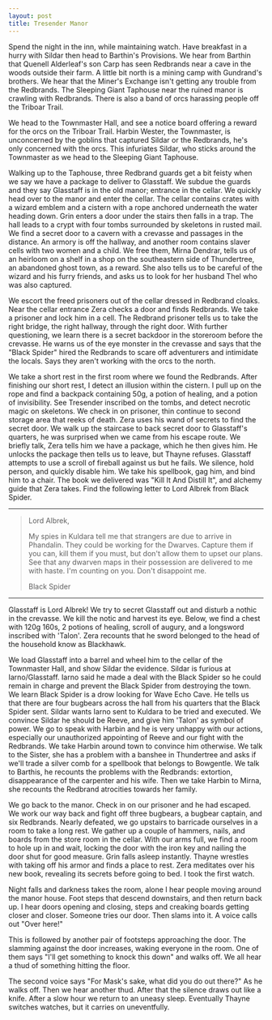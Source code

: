 ```yaml
---
layout: post
title: Tresender Manor
---
```

Spend the night in the inn, while maintaining watch. Have breakfast in a hurry with Sildar then head to Barthin's Provisions. We hear from Barthin that Quenell Alderleaf's son Carp has seen Redbrands near a cave in the woods outside their farm. A little bit north is a mining camp with Gundrand's brothers. We hear that the Miner's Exchange isn't getting any trouble from the Redbrands.  The Sleeping Giant Taphouse near the ruined manor is crawling with Redbrands. There is also a band of orcs harassing people off the Triboar Trail.

We head to the Townmaster Hall, and see a notice board offering a reward for the orcs on the Triboar Trail. Harbin Wester, the Townmaster, is unconcerned by the goblins that captured Sildar or the Redbrands, he's only concerned with the orcs.  This infuriates Sildar, who sticks around the Townmaster as we head to the Sleeping Giant Taphouse.

Walking up to the Taphouse, three Redbrand guards get a bit feisty when we say we have a package to deliver to Glasstaff. We subdue the guards and they say Glasstaff is in the old manor; entrance in the cellar. We quickly head over to the manor and enter the cellar. The cellar contains crates with a wizard emblem and a cistern with a rope anchored underneath the water heading down. Grin enters a door under the stairs then falls in a trap. The hall leads to a crypt with four tombs surrounded by skeletons in rusted mail. We find a secret door to a cavern with a crevasse and passages in the distance. An armory is off the hallway, and another room contains slaver cells with two women and a child. We free them, Mirna Dendrar, tells us of an heirloom on a shelf in a shop on the southeastern side of Thundertree, an abandoned ghost town, as a reward. She also tells us to be careful of the wizard and his furry friends, and asks us to look for her husband Thel who was also captured.

We escort the freed prisoners out of the cellar dressed in Redbrand cloaks. Near the cellar entrance Zera checks a door and finds Redbrands. We take a prisoner and lock him in a cell. The Redbrand prisoner tells us to take the right bridge, the right hallway, through the right door. With further questioning, we learn there is a secret backdoor in the storeroom before the crevasse. He warns us of the eye monster in the crevasse and says that the "Black Spider" hired the Redbrands to scare off adventurers and intimidate the locals. Says they aren't working with the orcs to the north.

We take a short rest in the first room where we found the Redbrands. After finishing our short rest, I detect an illusion within the cistern. I pull up on the rope and find a backpack containing 50g, a potion of healing, and a potion of invisibility. See Tresender inscribed on the tombs, and detect necrotic magic on skeletons. We check in on prisoner, thin continue to second storage area that reeks of death. Zera uses his wand of secrets to find the secret door. We walk up the staircase to back secret door to Glasstaff's quarters, he was surprised when we came from his escape route. We briefly talk, Zera tells him we have a package, which he then gives him. He unlocks the package then tells us to leave, but Thayne refuses. Glasstaff attempts to use a scroll of fireball against us but he fails. We silence, hold person, and quickly disable him. We take his spellbook, gag him, and bind him to a chair. The book we delivered was "Kill It And Distill It", and alchemy guide that Zera takes. Find the following letter to Lord Albrek from Black Spider.

***
> Lord Albrek,
> 
> My spies in Kuldara tell me that strangers are due to arrive in Phandalin. They could be working for the Dwarves. Capture them if you can, kill them if you must, but don't allow them to upset our plans. See that any dwarven maps in their possession are delivered to me with haste. I'm counting on you. Don't disappoint me.
>
> Black Spider
---
Glasstaff is Lord Albrek! We try to secret Glasstaff out and disturb a nothic in the crevasse. We kill the notic and harvest its eye. Below, we find a chest with 120g 160s, 2 potions of healing, scroll of augury, and a longsword inscribed with 'Talon'. Zera recounts that he sword belonged to the head of the household know as Blackhawk.

We load Glasstaff into a barrel and wheel him to the cellar of the Townmaster Hall, and show Sildar the evidence. Sildar is furious at Iarno/Glasstaff. Iarno said he made a deal with the Black Spider so he could remain in charge and prevent the Black Spider from destroying the town. We learn Black Spider is a drow looking for Wave Echo Cave. He tells us that there are four bugbears across the hall from his quarters that the Black Spider sent. Sildar wants Iarno sent to Kuldara to be tried and executed. We convince Sildar he should be Reeve, and give him 'Talon' as symbol of power. We go to speak with Harbin and he is very unhappy with our actions, especially our unauthorized appointing of Reeve and our fight with the Redbrands. We take Harbin around town to convince him otherwise. We talk to the Sister, she has a problem with a banshee in Thundertree and asks if we'll trade a silver comb for a spellbook that belongs to Bowgentle. We talk to Barthis, he recounts the problems with the Redbrands: extortion, disappearance of the carpenter and his wife. Then we take Harbin to Mirna, she recounts the Redbrand atrocities towards her family.

We go back to the manor. Check in on our prisoner and he had escaped. We work our way back and fight off three bugbears, a bugbear captain, and six Redbrands. Nearly defeated, we go upstairs to barricade ourselves in a room to take a long rest. We gather up a couple of hammers, nails, and boards from the store room in the cellar. With our arms full, we find a room to hole up in and wait, locking the door with the iron key and nailing the door shut for good measure. Grin falls asleep instantly. Thayne wrestles with taking off his armor and finds a place to rest. Zera meditates over his new book, revealing its secrets before going to bed. I took the first watch.

Night falls and darkness takes the room, alone I hear people moving around the manor house. Foot steps that descend downstairs, and then return back up. I hear doors opening and closing, steps and creaking boards getting closer and closer. Someone tries our door. Then slams into it. A voice calls out "Over here!"

This is followed by another pair of footsteps approaching the door. The slamming against the door increases, waking everyone in the room. One of them says "I'll get something to knock this down" and walks off. We all hear a thud of something hitting the floor. 

The second voice says "For Mask's sake, what did you do out there?" As he walks off. Then we hear another thud. 
After that the silence draws out like a knife. After a slow hour we return to an uneasy sleep. Eventually Thayne switches watches, but it carries on uneventfully.
